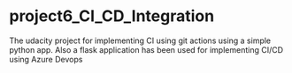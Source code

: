 # project6_CI_CD_Integration
The udacity project for implementing CI using git actions using a simple python app. Also a flask application has been used for implementing CI/CD using Azure Devops
